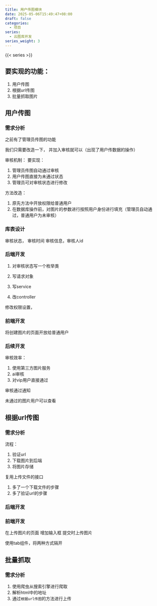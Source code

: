 ```yaml
---
title: 用户传图模块
date: 2025-05-06T15:49:47+08:00
draft: false
categories:
  - 项目
series:
  - 云图库开发
series_weight: 3
---
```


{{< series >}}


## 要实现的功能：
1. 用户传图
2. 根据url传图
3. 批量抓取图片

## 用户传图
### 需求分析

 之前有了管理员传图的功能

 我们只需要改造一下， 并加入审核就可以（出现了用户传数据的操作）

审核机制：
要实现：
1. 管理员传图自动通过审核
2. 用户传图直接为未通过状态
3. 管理员可对审核状态进行修改

方法改造：
1. 原先方法中开放权限给普通用户
2. 在数据库操作前，对图片的参数进行按照用户身份进行填充（管理员自动通过，普通用户为未审核）




### 库表设计

审核状态， 审核时间 审核信息，审核人id

### 后端开发


1. 对审核状态写一个枚举类


2. 写请求对象


3. 写service

4. 改controller

修改权限设置，



### 前端开发

将创建图片的页面开放给普通用户



### 后续开发

审核效率：
1. 使用第三方图片服务
2. ai审核
3. 对vip用户直接通过

审核通过通知

未通过的图片用户可以查看



## 根据url传图

### 需求分析

流程：
1. 验证url
2. 下载图片到后端
3. 将图片存储

复用上传文件的接口

1. 多了一个下载文件的步骤
2. 多了验证url的步骤


### 后端开发




### 前端开发
在上传图片的页面
增加输入框
提交时上传图片

使用tab组件，将两种方式隔开



## 批量抓取

### 需求分析
1. 使用爬虫从搜索引擎进行爬取
2. 解析html中的地址
3. 通过`根据url传图`的方法进行上传


